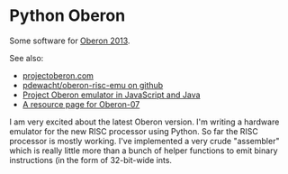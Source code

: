 Python Oberon
=============

Some software for [Oberon 2013](http://www.inf.ethz.ch/personal/wirth/ProjectOberon/).

See also:

-  [projectoberon.com](http://projectoberon.com/)
-  [pdewacht/oberon-risc-emu on github](https://github.com/pdewacht/oberon-risc-emu)
-  [Project Oberon emulator in JavaScript and Java](http://schierlm.github.io/OberonEmulator/)
-  [A resource page for Oberon-07](http://oberon07.com/)

I am very excited about the latest Oberon version.  I'm writing a hardware
emulator for the new RISC processor using Python. So far the RISC processor is mostly working.
I've implemented a very crude "assembler" which is really little more
than a bunch of helper functions to emit binary instructions (in the form
of 32-bit-wide ints.
